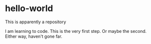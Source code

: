 # hello-world
This is apparently a repository

I am learning to code. This is the very first step. Or maybe the second. Either way, haven't gone far.
